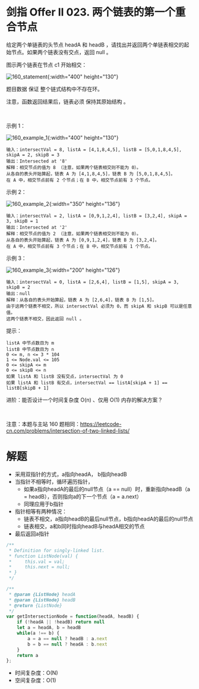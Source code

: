 # 剑指 Offer II 023. 两个链表的第一个重合节点
给定两个单链表的头节点 headA 和 headB ，请找出并返回两个单链表相交的起始节点。如果两个链表没有交点，返回 null 。

图示两个链表在节点 c1 开始相交：

![160_statement](https://assets.leetcode-cn.com/aliyun-lc-upload/uploads/2018/12/14/160_statement.png){:width="400" height="130"}

题目数据 保证 整个链式结构中不存在环。

注意，函数返回结果后，链表必须 保持其原始结构 。

 

示例 1：

![160_example_1](https://assets.leetcode-cn.com/aliyun-lc-upload/uploads/2018/12/14/160_example_1.png){:width="400" height="130"}

```
输入：intersectVal = 8, listA = [4,1,8,4,5], listB = [5,0,1,8,4,5], skipA = 2, skipB = 3
输出：Intersected at '8'
解释：相交节点的值为 8 （注意，如果两个链表相交则不能为 0）。
从各自的表头开始算起，链表 A 为 [4,1,8,4,5]，链表 B 为 [5,0,1,8,4,5]。
在 A 中，相交节点前有 2 个节点；在 B 中，相交节点前有 3 个节点。
```
示例 2：

![160_example_2](https://assets.leetcode-cn.com/aliyun-lc-upload/uploads/2018/12/14/160_example_2.png){:width="350" height="136"}

```
输入：intersectVal = 2, listA = [0,9,1,2,4], listB = [3,2,4], skipA = 3, skipB = 1
输出：Intersected at '2'
解释：相交节点的值为 2 （注意，如果两个链表相交则不能为 0）。
从各自的表头开始算起，链表 A 为 [0,9,1,2,4]，链表 B 为 [3,2,4]。
在 A 中，相交节点前有 3 个节点；在 B 中，相交节点前有 1 个节点。
```
示例 3：

![160_example_3](https://assets.leetcode-cn.com/aliyun-lc-upload/uploads/2018/12/14/160_example_3.png){:width="200" height="126"}

```
输入：intersectVal = 0, listA = [2,6,4], listB = [1,5], skipA = 3, skipB = 2
输出：null
解释：从各自的表头开始算起，链表 A 为 [2,6,4]，链表 B 为 [1,5]。
由于这两个链表不相交，所以 intersectVal 必须为 0，而 skipA 和 skipB 可以是任意值。
这两个链表不相交，因此返回 null 。
```

提示：
```
listA 中节点数目为 m
listB 中节点数目为 n
0 <= m, n <= 3 * 104
1 <= Node.val <= 105
0 <= skipA <= m
0 <= skipB <= n
如果 listA 和 listB 没有交点，intersectVal 为 0
如果 listA 和 listB 有交点，intersectVal == listA[skipA + 1] == listB[skipB + 1]
```

进阶：能否设计一个时间复杂度 O(n) 、仅用 O(1) 内存的解决方案？

 

注意：本题与主站 160 题相同：https://leetcode-cn.com/problems/intersection-of-two-linked-lists/

# 解题
- 采用双指针的方式，a指向headA， b指向headB
- 当指针不相等时，循环遍历指针，
  - 如果a指向headA的最后的null节点（a == null）时，重新指向headB（a = headB），否则指向a的下一个节点（a = a.next）
  - 同理应用于b指针
- 指针相等有两种情况：
  - 链表不相交，a指向headB的最后null节点，b指向headA的最后的null节点
  - 链表相交，a和b同时指向headB与headA相交的节点
- 最后返回a指针
```js
/**
 * Definition for singly-linked list.
 * function ListNode(val) {
 *     this.val = val;
 *     this.next = null;
 * }
 */

/**
 * @param {ListNode} headA
 * @param {ListNode} headB
 * @return {ListNode}
 */
var getIntersectionNode = function(headA, headB) {
    if (!headA || !headB) return null
    let a = headA, b = headB
    while(a !== b) {
        a = a == null ? headB : a.next
        b = b == null ? headA : b.next
    }
    return a
};
```

- 时间复杂度：O(N)
- 空间复杂度：O(1)